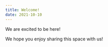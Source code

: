 ```yaml
---
title: Welcome!
date: 2021-10-10
---
```


We are excited to be here!

<!--more-->

We hope you enjoy sharing this space with us!
